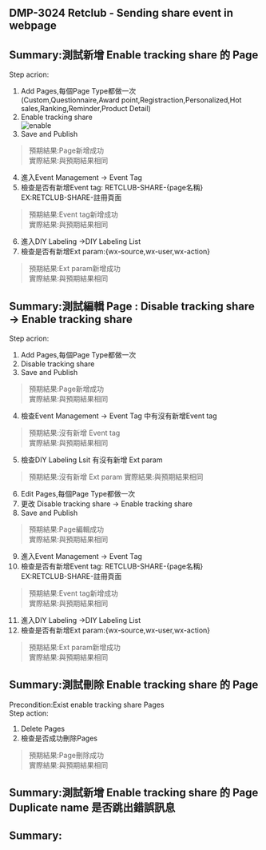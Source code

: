 ## __DMP-3024 Retclub - Sending share event in webpage__

## Summary:測試新增 Enable tracking share 的 Page 
Step acrion:
1. Add Pages,每個Page Type都做一次  
(Custom,Questionnaire,Award point,Registraction,Personalized,Hot sales,Ranking,Reminder,Product Detail)  
2. Enable tracking share  
![enable](/testlink/wiki-testcase/Images/Social_Media/DMP-3024/enable_tracking_share.PNG)
3. Save and Publish

>預期結果:Page新增成功  
>實際結果:與預期結果相同

4. 進入Event Management -> Event Tag
5. 檢查是否有新增Event tag: RETCLUB-SHARE-{page名稱}  
EX:RETCLUB-SHARE-註冊頁面

>預期結果:Event tag新增成功  
>實際結果:與預期結果相同

6. 進入DIY Labeling ->DIY Labeling List
7. 檢查是否有新增Ext param:{wx-source,wx-user,wx-action}

>預期結果:Ext param新增成功  
>實際結果:與預期結果相同

## Summary:測試編輯 Page : Disable tracking share -> Enable tracking share 
Step acrion:
1. Add Pages,每個Page Type都做一次 
2. Disable tracking share
3. Save and Publish

>預期結果:Page新增成功  
>實際結果:與預期結果相同

4. 檢查Event Management -> Event Tag 中有沒有新增Event tag

>預期結果:沒有新增 Event tag  
>實際結果:與預期結果相同

5. 檢查DIY Labeling Lsit 有沒有新增 Ext param

>預期結果:沒有新增 Ext param 
>實際結果:與預期結果相同

6. Edit Pages,每個Page Type都做一次  
7. 更改 Disable tracking share -> Enable tracking share  
8. Save and Publish

>預期結果:Page編輯成功  
>實際結果:與預期結果相同

9. 進入Event Management -> Event Tag
10. 檢查是否有新增Event tag: RETCLUB-SHARE-{page名稱}  
EX:RETCLUB-SHARE-註冊頁面

>預期結果:Event tag新增成功  
>實際結果:與預期結果相同

11. 進入DIY Labeling ->DIY Labeling List
12. 檢查是否有新增Ext param:{wx-source,wx-user,wx-action}

>預期結果:Ext param新增成功  
>實際結果:與預期結果相同

## Summary:測試刪除 Enable tracking share 的 Page
Precondition:Exist enable tracking share Pages   
Step action:
1. Delete Pages
2. 檢查是否成功刪除Pages

>預期結果:Page刪除成功  
>實際結果:與預期結果相同

## Summary:測試新增 Enable tracking share 的 Page Duplicate name 是否跳出錯誤訊息


## Summary: 